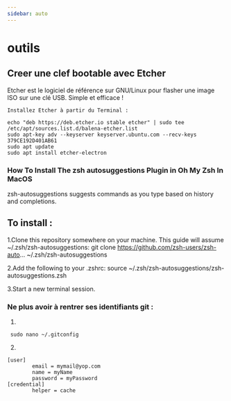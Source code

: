 ```yaml
---
sidebar: auto
---
```

# outils


## Creer une clef bootable avec Etcher

Etcher est le logiciel de référence sur GNU/Linux pour flasher une image ISO sur une clé USB. Simple et efficace  !

    Installez Etcher à partir du Terminal :

````
echo "deb https://deb.etcher.io stable etcher" | sudo tee /etc/apt/sources.list.d/balena-etcher.list
sudo apt-key adv --keyserver keyserver.ubuntu.com --recv-keys 379CE192D401AB61
sudo apt update
sudo apt install etcher-electron

````

### How To Install The zsh autosuggestions Plugin in Oh My Zsh In MacOS

zsh-autosuggestions suggests commands as you type based on history and completions.

## To install :
1.Clone this repository somewhere on your machine. This guide will assume ~/.zsh/zsh-autosuggestions:
git clone https://github.com/zsh-users/zsh-auto... ~/.zsh/zsh-autosuggestions

2.Add the following to your .zshrc:
source ~/.zsh/zsh-autosuggestions/zsh-autosuggestions.zsh

3.Start a new terminal session.


### Ne plus avoir à rentrer ses identifiants git : 

1.
```` 
 sudo nano ~/.gitconfig  
```` 

2.
```` 
[user]
        email = mymail@yop.com
        name = myName
        password = myPassword
[credential]
        helper = cache
````

